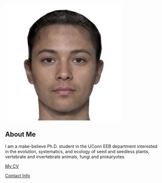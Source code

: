 ![Image of E. E. B. Grad](faceresearch-org-demos-average.png)

## About Me
I am a make-believe Ph.D. student in the UConn EEB department interested in the evolution, systematics, and ecology of seed and seedless plants, vertebrate and invertebrate animals, fungi and prokaryotes.

[My CV](PDFs/eeb-grad-cv.pdf)

[Contact Info](contact-info.html)
